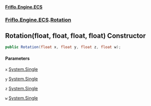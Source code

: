 #### [Friflo.Engine.ECS](index.md 'index')
### [Friflo.Engine.ECS](Friflo.Engine.ECS.md 'Friflo.Engine.ECS').[Rotation](Rotation.md 'Friflo.Engine.ECS.Rotation')

## Rotation(float, float, float, float) Constructor

```csharp
public Rotation(float x, float y, float z, float w);
```
#### Parameters

<a name='Friflo.Engine.ECS.Rotation.Rotation(float,float,float,float).x'></a>

`x` [System.Single](https://docs.microsoft.com/en-us/dotnet/api/System.Single 'System.Single')

<a name='Friflo.Engine.ECS.Rotation.Rotation(float,float,float,float).y'></a>

`y` [System.Single](https://docs.microsoft.com/en-us/dotnet/api/System.Single 'System.Single')

<a name='Friflo.Engine.ECS.Rotation.Rotation(float,float,float,float).z'></a>

`z` [System.Single](https://docs.microsoft.com/en-us/dotnet/api/System.Single 'System.Single')

<a name='Friflo.Engine.ECS.Rotation.Rotation(float,float,float,float).w'></a>

`w` [System.Single](https://docs.microsoft.com/en-us/dotnet/api/System.Single 'System.Single')